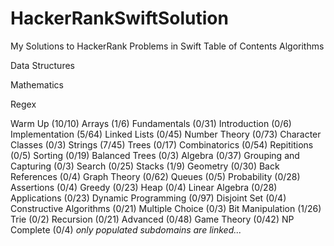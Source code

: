 # HackerRankSwiftSolution
My Solutions to HackerRank Problems in Swift
Table of Contents
Algorithms

Data Structures

Mathematics

Regex

Warm Up (10/10)    Arrays (1/6)    Fundamentals (0/31)    Introduction (0/6)
Implementation (5/64)    Linked Lists (0/45)    Number Theory (0/73)    Character Classes (0/3)
Strings (7/45)    Trees (0/17)    Combinatorics (0/54)    Repititions (0/5)
Sorting (0/19)    Balanced Trees (0/3)    Algebra (0/37)    Grouping and Capturing (0/3)
Search (0/25)    Stacks (1/9)    Geometry (0/30)    Back References (0/4)
Graph Theory (0/62)    Queues (0/5)    Probability (0/28)    Assertions (0/4)
Greedy (0/23)    Heap (0/4)    Linear Algebra (0/28)    Applications (0/23)
Dynamic Programming (0/97)    Disjoint Set (0/4)
Constructive Algorithms (0/21)    Multiple Choice (0/3)
Bit Manipulation (1/26)    Trie (0/2)
Recursion (0/21)    Advanced (0/48)
Game Theory (0/42)
NP Complete (0/4)
*only populated subdomains are linked...*
